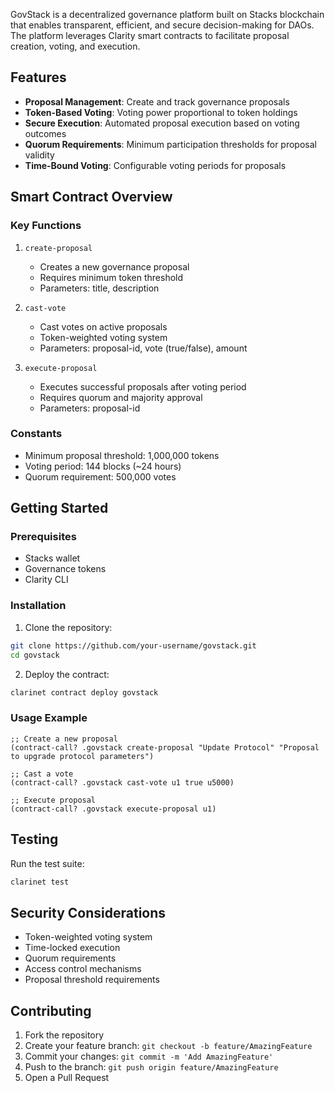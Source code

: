 GovStack is a decentralized governance platform built on Stacks blockchain that enables transparent, efficient, and secure decision-making for DAOs. The platform leverages Clarity smart contracts to facilitate proposal creation, voting, and execution.

## Features

- **Proposal Management**: Create and track governance proposals
- **Token-Based Voting**: Voting power proportional to token holdings
- **Secure Execution**: Automated proposal execution based on voting outcomes
- **Quorum Requirements**: Minimum participation thresholds for proposal validity
- **Time-Bound Voting**: Configurable voting periods for proposals

## Smart Contract Overview

### Key Functions

1. `create-proposal`
   - Creates a new governance proposal
   - Requires minimum token threshold
   - Parameters: title, description

2. `cast-vote`
   - Cast votes on active proposals
   - Token-weighted voting system
   - Parameters: proposal-id, vote (true/false), amount

3. `execute-proposal`
   - Executes successful proposals after voting period
   - Requires quorum and majority approval
   - Parameters: proposal-id

### Constants

- Minimum proposal threshold: 1,000,000 tokens
- Voting period: 144 blocks (~24 hours)
- Quorum requirement: 500,000 votes

## Getting Started

### Prerequisites

- Stacks wallet
- Governance tokens
- Clarity CLI

### Installation

1. Clone the repository:
```bash
git clone https://github.com/your-username/govstack.git
cd govstack
```

2. Deploy the contract:
```bash
clarinet contract deploy govstack
```

### Usage Example

```clarity
;; Create a new proposal
(contract-call? .govstack create-proposal "Update Protocol" "Proposal to upgrade protocol parameters")

;; Cast a vote
(contract-call? .govstack cast-vote u1 true u5000)

;; Execute proposal
(contract-call? .govstack execute-proposal u1)
```

## Testing

Run the test suite:
```bash
clarinet test
```

## Security Considerations

- Token-weighted voting system
- Time-locked execution
- Quorum requirements
- Access control mechanisms
- Proposal threshold requirements

## Contributing

1. Fork the repository
2. Create your feature branch: `git checkout -b feature/AmazingFeature`
3. Commit your changes: `git commit -m 'Add AmazingFeature'`
4. Push to the branch: `git push origin feature/AmazingFeature`
5. Open a Pull Request

